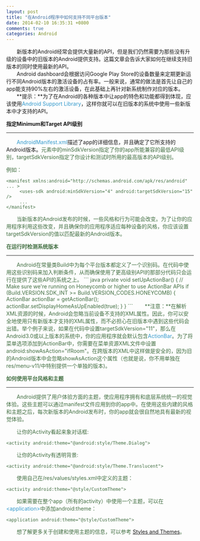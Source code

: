 ```yaml
---
layout: post
title: "在Android程序中如何支持不同平台版本"
date: 2014-02-10 16:35:31 +0800
comments: true
categories: Android
---
```

&emsp;&emsp;新版本的Android经常会提供大量新的API，但是我们仍然需要为那些没有升级的设备中的旧版本的Android提供支持。这篇文章会告诉大家如何在继续支持旧版本的同时使用最新的API。  <!--more-->  
&emsp;&emsp;Android dashboard会根据访问Google Play Store的设备数量来定期更新运行不同Android版本的激活设备的占有率。一般来说，通常的做法是首先让自己的app能支持90%左右的激活设备，在此基础上再针对新系统制作对应的版本。    
&emsp;&emsp;**提示：**为了在Android的各种版本中让app的特色和功能都得到体现，应该使用<font color="#3299CC">Android Support Library</font>，这样你就可以在旧版本的系统中使用一些新版本中才支持的API。  

**指定Minimum和Target API级别**
<hr>
&emsp;&emsp;<font color="#3299CC">AndroidManifest.xml</font>描述了app的详细信息，并且确定了它所支持的Android版本。<font color="#426F42"><uses-sdk</font>元素中的<font color="#426F42">minSdkVersion</font>指定了你的app所能兼容的最低API级别，<font color="#426F42">targetSdkVersion</font>指定了你设计和测试时所用的最高版本的API级别。  

例如：
``` xml+cheetah
<manifest xmlns:android="http://schemas.android.com/apk/res/android" ... >
     <uses-sdk android:minSdkVersion="4" android:targetSdkVersion="15" />
     ... 
</manifest>
```  
&emsp;&emsp;当新版本的Android发布的时候，一些风格和行为可能会改变。为了让你的应用程序利用这些改变，并且确保你的应用程序适应每种设备的风格，你应该设置<font color="#426F42">targetSdkVersion</font>的值以匹配最新的Android版本。  

**在运行时检测系统版本**
<hr>
&emsp;&emsp;Android在常量类Build中为每个平台版本都定义了一个识别码。在代码中使用这些识别码来加入判断条件，从而确保使用了更高级别API的那部分代码只会运行在提供了这些API的系统之上。
``` java
private void setUpActionBar() {     
	// Make sure we're running on Honeycomb or higher to use ActionBar APIs     
	if (Build.VERSION.SDK_INT >= Build.VERSION_CODES.HONEYCOMB) {         
		ActionBar actionBar = getActionBar();         
		actionBar.setDisplayHomeAsUpEnabled(true);     
	} 
}
```
&emsp;&emsp;**注意：**在解析XML资源的时候，Android会忽略当前设备不支持的XML属性。因此，你可以安全地使用只有新版本才支持的XML属性，而不必担心在旧版本中遇到这些代码会出错。举个例子来说，如果在代码中设置<font color="#426F42">targetSdkVersion="11"</font>，那么在Android3.0或以上版本的系统中，你的应用程序就会默认包含<font color="#3299CC">ActionBar</font>。为了将菜单选项添加到ActionBar中，你需要在菜单资源XML文件中设置<font color="#426F42">android:showAsAction="ifRoom"</font>。在跨版本的XML中这样做是安全的，因为旧的Android版本中会忽略<font color="#426F42">showAsAction</font>这个属性（也就是说，你不用单独在<font color="#426F42">res/menu-v11/</font>中特别提供一个单独的版本)。  

**如何使用平台风格和主题**
<hr>
&emsp;&emsp;Android提供了用户体验方面的主题，使应用程序拥有和底层系统统一的视觉体验。这些主题可以通过manifest文件应用到你的app中。在使用这些内建的风格和主题之后，每次新版本的Android发布时，你的app就会很自然地具有最新的视觉体验。  

&emsp;&emsp;让你的Activity看起来象对话框:
``` xml+cheetah
<activity android:theme="@android:style/Theme.Dialog">
```  
&emsp;&emsp;让你的Activity有透明背景:
``` xml+cheetah
<activity android:theme="@android:style/Theme.Translucent">
```  
&emsp;&emsp;使用自己在<font color="#426F42">/res/values/styles.xml</font>中定义的主题：
``` xml+cheetah
<activity android:theme="@style/CustomTheme">
```  
&emsp;&emsp;如果需要在整个app（所有的activity）中使用一个主题，可以在<font color="#3299CC">&lt;application></font>中添加<font color="#426F42">android:theme</font>：
``` xml+cheetah
<application android:theme="@style/CustomTheme">
```  
&emsp;&emsp;想了解更多关于创建和使用主题的信息，可以参考 <a href="http://developer.android.com/guide/topics/ui/themes.html">Styles and Themes</a>。 
